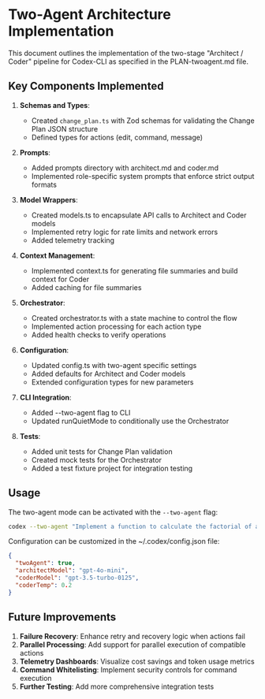 # Two-Agent Architecture Implementation

This document outlines the implementation of the two-stage "Architect / Coder" pipeline for Codex-CLI as specified in the PLAN-twoagent.md file.

## Key Components Implemented

1. **Schemas and Types**: 
   - Created `change_plan.ts` with Zod schemas for validating the Change Plan JSON structure
   - Defined types for actions (edit, command, message)

2. **Prompts**:
   - Added prompts directory with architect.md and coder.md
   - Implemented role-specific system prompts that enforce strict output formats

3. **Model Wrappers**:
   - Created models.ts to encapsulate API calls to Architect and Coder models
   - Implemented retry logic for rate limits and network errors
   - Added telemetry tracking

4. **Context Management**:
   - Implemented context.ts for generating file summaries and build context for Coder
   - Added caching for file summaries

5. **Orchestrator**:
   - Created orchestrator.ts with a state machine to control the flow
   - Implemented action processing for each action type
   - Added health checks to verify operations

6. **Configuration**:
   - Updated config.ts with two-agent specific settings
   - Added defaults for Architect and Coder models
   - Extended configuration types for new parameters

7. **CLI Integration**:
   - Added --two-agent flag to CLI
   - Updated runQuietMode to conditionally use the Orchestrator

8. **Tests**:
   - Added unit tests for Change Plan validation
   - Created mock tests for the Orchestrator
   - Added a test fixture project for integration testing

## Usage

The two-agent mode can be activated with the `--two-agent` flag:

```bash
codex --two-agent "Implement a function to calculate the factorial of a number"
```

Configuration can be customized in the ~/.codex/config.json file:

```json
{
  "twoAgent": true,
  "architectModel": "gpt-4o-mini",
  "coderModel": "gpt-3.5-turbo-0125",
  "coderTemp": 0.2
}
```

## Future Improvements

1. **Failure Recovery**: Enhance retry and recovery logic when actions fail
2. **Parallel Processing**: Add support for parallel execution of compatible actions
3. **Telemetry Dashboards**: Visualize cost savings and token usage metrics
4. **Command Whitelisting**: Implement security controls for command execution
5. **Further Testing**: Add more comprehensive integration tests